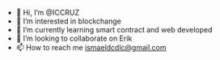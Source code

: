 - 👋 Hi, I’m @ICCRUZ
- 👀 I’m interested in blockchange
- 🌱 I’m currently learning smart contract and web developed
- 💞️ I’m looking to collaborate on Erik
- 📫 How to reach me ismaeldcdlc@gmail.com
